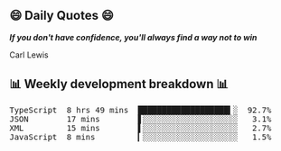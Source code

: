 ## 😄 Daily Quotes 😄

_**If you don't have confidence, you'll always find a way not to win**_

Carl Lewis



## 📊 Weekly development breakdown 📊

<pre>TypeScript  8 hrs 49 mins  ███████████████████▍░  92.7%
JSON        17 mins        ▋░░░░░░░░░░░░░░░░░░░░   3.1%
XML         15 mins        ▌░░░░░░░░░░░░░░░░░░░░   2.7%
JavaScript  8 mins         ▎░░░░░░░░░░░░░░░░░░░░   1.5%</pre>